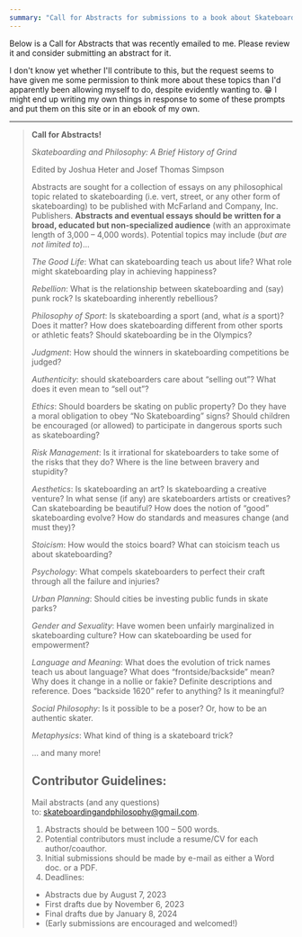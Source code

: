 ```yaml
---
summary: "Call for Abstracts for submissions to a book about Skateboarding and Philosophy. Abstracts are due by August 7, 2023."
---
```


Below is a Call for Abstracts that was recently emailed to me. Please review it and consider submitting an abstract for it.

I don't know yet whether I'll contribute to this, but the request seems to have given me some permission to think more about these topics than I'd apparently been allowing myself to do, despite evidently wanting to. 😁 I might end up writing my own things in response to some of these prompts and put them on this site or in an ebook of my own.

---

> **Call for Abstracts!**
> 
> _Skateboarding and Philosophy: A Brief History of Grind_
> 
> Edited by Joshua Heter and Josef Thomas Simpson
> 
> Abstracts are sought for a collection of essays on any philosophical topic related to skateboarding (i.e. vert, street, or any other form of skateboarding) to be published with McFarland and Company, Inc. Publishers. **Abstracts and eventual essays should be written for a broad, educated but non-specialized audience** (with an approximate length of 3,000 – 4,000 words). Potential topics may include (_but are not limited to_)...
> 
> _The Good Life_: What can skateboarding teach us about life? What role might skateboarding play in achieving happiness?
> 
> _Rebellion_: What is the relationship between skateboarding and (say) punk rock? Is skateboarding inherently rebellious?
> 
> _Philosophy of Sport_: Is skateboarding a sport (and, what _is_ a sport)? Does it matter? How does skateboarding different from other sports or athletic feats? Should skateboarding be in the Olympics?
> 
> _Judgment_: How should the winners in skateboarding competitions be judged?
> 
> _Authenticity_: should skateboarders care about “selling out”? What does it even mean to “sell out”?
> 
> _Ethics_: Should boarders be skating on public property? Do they have a moral obligation to obey “No Skateboarding” signs? Should children be encouraged (or allowed) to participate in dangerous sports such as skateboarding?
> 
> _Risk Management_: Is it irrational for skateboarders to take some of the risks that they do? Where is the line between bravery and stupidity?
> 
> _Aesthetics_: Is skateboarding an art? Is skateboarding a creative venture? In what sense (if any) are skateboarders artists or creatives? Can skateboarding be beautiful? How does the notion of “good” skateboarding evolve? How do standards and measures change (and must they)?
> 
> _Stoicism_: How would the stoics board? What can stoicism teach us about skateboarding?
> 
> _Psychology_: What compels skateboarders to perfect their craft through all the failure and injuries?
> 
> _Urban Planning_: Should cities be investing public funds in skate parks?
> 
> _Gender and Sexuality_: Have women been unfairly marginalized in skateboarding culture? How can skateboarding be used for empowerment?
> 
> _Language and Meaning_: What does the evolution of trick names teach us about language? What does “frontside/backside” mean? Why does it change in a nollie or fakie? Definite descriptions and reference. Does “backside 1620” refer to anything? Is it meaningful?
> 
> _Social Philosophy_: Is it possible to be a poser? Or, how to be an authentic skater.
> 
> _Metaphysics_: What kind of thing is a skateboard trick?
> 
> … and many more!
> 
> ## Contributor Guidelines:
> 
> Mail abstracts (and any questions) to: [skateboardingandphilosophy@gmail.com](mailto:skateboardingandphilosophy@gmail.com).
> 
> 1. Abstracts should be between 100 – 500 words.
> 2. Potential contributors must include a resume/CV for each author/coauthor.
> 3. Initial submissions should be made by e-mail as either a Word doc. or a PDF.
> 4. Deadlines:
> 	- Abstracts due by August 7, 2023
> 	- First drafts due by November 6, 2023
> 	- Final drafts due by January 8, 2024
> 	- (Early submissions are encouraged and welcomed!)